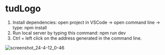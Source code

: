 # tudLogo

1. Install dependencies: open project in VSCode -> open command line -> type: npm install
2. Run local server by typing this command: npm run dev
3. Ctrl + left click on the address generated in the command line.

![screenshot_24-4-12_0-46](https://github.com/EClp007/tudLogo/assets/96184306/287f61f7-3be5-4b68-bb9e-85f61fe5f199)

